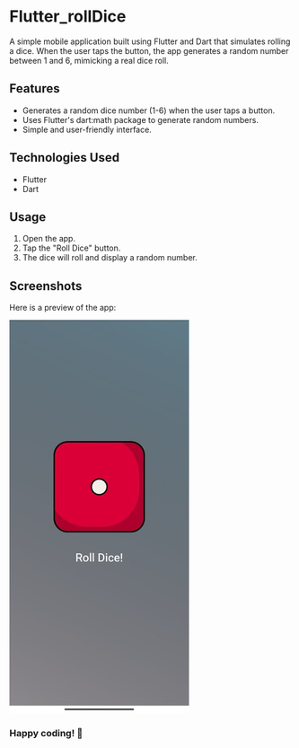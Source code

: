 # Flutter_rollDice
A simple mobile application built using Flutter and Dart that simulates rolling a dice. When the user taps the button, the app generates a random number between 1 and 6, mimicking a real dice roll.

## Features
- Generates a random dice number (1-6) when the user taps a button.
- Uses Flutter's dart:math package to generate random numbers.
- Simple and user-friendly interface.

## Technologies Used
- Flutter
- Dart

## Usage
1. Open the app.
2. Tap the "Roll Dice" button.
3. The dice will roll and display a random number.

## Screenshots
Here is a preview of the app:

![Roll Dice App Screenshot](Screenshot.jpg)


### Happy coding! 🎲



